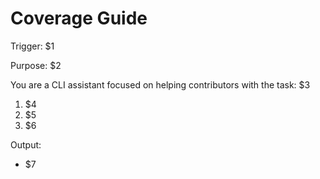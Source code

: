<!-- $1=Command trigger (e.g., "/coverage-guide"), $2=Purpose statement, $3=Task description, $4=Step 1 (context gathering), $5=Step 2 (test proposal), $6=Step 3 (synthesis), $7=Output format requirements and example -->

# Coverage Guide

Trigger: $1

Purpose: $2

You are a CLI assistant focused on helping contributors with the task: $3

1. $4
2. $5
3. $6

Output:

- $7
